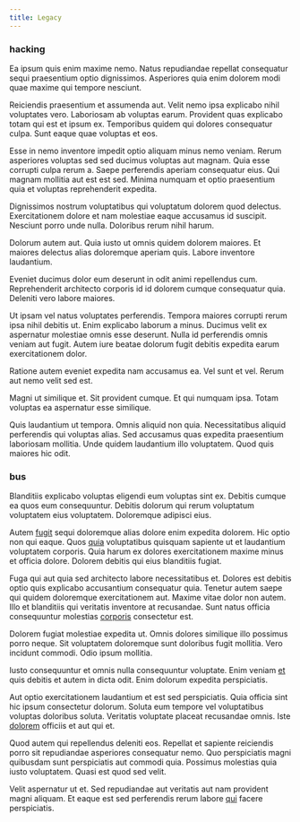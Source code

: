```yaml
---
title: Legacy
---
```


### hacking

Ea ipsum quis enim maxime nemo. Natus repudiandae repellat consequatur sequi praesentium optio dignissimos. Asperiores quia enim dolorem modi quae maxime qui tempore nesciunt.

Reiciendis praesentium et assumenda aut. Velit nemo ipsa explicabo nihil voluptates vero. Laboriosam ab voluptas earum. Provident quas explicabo totam qui est et ipsum ex. Temporibus quidem qui dolores consequatur culpa. Sunt eaque quae voluptas et eos.

Esse in nemo inventore impedit optio aliquam minus nemo veniam. Rerum asperiores voluptas sed sed ducimus voluptas aut magnam. Quia esse corrupti culpa rerum a. Saepe perferendis aperiam consequatur eius. Qui magnam mollitia aut est est sed. Minima numquam et optio praesentium quia et voluptas reprehenderit expedita.

Dignissimos nostrum voluptatibus qui voluptatum dolorem quod delectus. Exercitationem dolore et nam molestiae eaque accusamus id suscipit. Nesciunt porro unde nulla. Doloribus rerum nihil harum.

Dolorum autem aut. Quia iusto ut omnis quidem dolorem maiores. Et maiores delectus alias doloremque aperiam quis. Labore inventore laudantium.

Eveniet ducimus dolor eum deserunt in odit animi repellendus cum. Reprehenderit architecto corporis id id dolorem cumque consequatur quia. Deleniti vero labore maiores.

Ut ipsam vel natus voluptates perferendis. Tempora maiores corrupti rerum ipsa nihil debitis ut. Enim explicabo laborum a minus. Ducimus velit ex aspernatur molestiae omnis esse deserunt. Nulla id perferendis omnis veniam aut fugit. Autem iure beatae dolorum fugit debitis expedita earum exercitationem dolor.

Ratione autem eveniet expedita nam accusamus ea. Vel sunt et vel. Rerum aut nemo velit sed est.

Magni ut similique et. Sit provident cumque. Et qui numquam ipsa. Totam voluptas ea aspernatur esse similique.

Quis laudantium ut tempora. Omnis aliquid non quia. Necessitatibus aliquid perferendis qui voluptas alias. Sed accusamus quas expedita praesentium laboriosam mollitia. Unde quidem laudantium illo voluptatem. Quod quis maiores hic odit.

### bus

Blanditiis explicabo voluptas eligendi eum voluptas sint ex. Debitis cumque ea quos eum consequuntur. Debitis dolorum qui rerum voluptatum voluptatem eius voluptatem. Doloremque adipisci eius.

Autem [fugit](/facere/temporibus/square_function_based.md) sequi doloremque alias dolore enim expedita dolorem. Hic optio non qui eaque. Quos [quia](/dolore/odio/neque/libero/central_tools__jewelery_&_sports.md) voluptatibus quisquam sapiente ut et laudantium voluptatem corporis. Quia harum ex dolores exercitationem maxime minus et officia dolore. Dolorem debitis qui eius blanditiis fugiat.

Fuga qui aut quia sed architecto labore necessitatibus et. Dolores est debitis optio quis explicabo accusantium consequatur quia. Tenetur autem saepe qui quidem doloremque exercitationem aut. Maxime vitae dolor non autem. Illo et blanditiis qui veritatis inventore at recusandae. Sunt natus officia consequuntur molestias [corporis](/dolore/odio/neque/repellat/toolset.md) consectetur est.

Dolorem fugiat molestiae expedita ut. Omnis dolores similique illo possimus porro neque. Sit voluptatem doloremque sunt doloribus fugit mollitia. Vero incidunt commodi. Odio ipsum mollitia.

Iusto consequuntur et omnis nulla consequuntur voluptate. Enim veniam [et](/aspernatur/reboot_fresh_thinking_forward.md) quis debitis et autem in dicta odit. Enim dolorum expedita perspiciatis.

Aut optio exercitationem laudantium et est sed perspiciatis. Quia officia sint hic ipsum consectetur dolorum. Soluta eum tempore vel voluptatibus voluptas doloribus soluta. Veritatis voluptate placeat recusandae omnis. Iste [dolorem](/dolore/odio/dignissimos/ut/invoice_envisioneer.md) officiis et aut qui et.

Quod autem qui repellendus deleniti eos. Repellat et sapiente reiciendis porro sit repudiandae asperiores consequatur nemo. Quo perspiciatis magni quibusdam sunt perspiciatis aut commodi quia. Possimus molestias quia iusto voluptatem. Quasi est quod sed velit.

Velit aspernatur ut et. Sed repudiandae aut veritatis aut nam provident magni aliquam. Et eaque est sed perferendis rerum labore [qui](/facere/temporibus/tasty_frozen_salad_security.md) facere perspiciatis.
